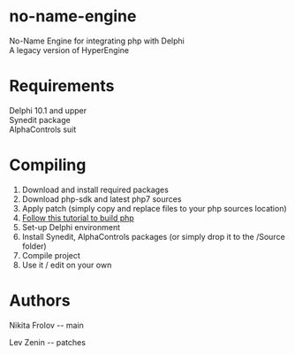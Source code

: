 # no-name-engine
No-Name Engine for integrating php with Delphi<br>
A legacy version of HyperEngine

# Requirements
Delphi 10.1 and upper
<br>Synedit package
<br>AlphaControls suit

# Compiling
1. Download and install required packages
2. Download php-sdk and latest php7 sources
3. Apply patch (simply copy and replace files to your php sources location)
4. <a href="https://wiki.php.net/internals/windows/stepbystepbuild">Follow this tutorial to build php</a>
5. Set-up Delphi environment
6. Install Synedit, AlphaControls packages (or simply drop it to the /Source folder)
7. Compile project
8. Use it / edit on your own

# Authors

Nikita Frolov -- main

Lev Zenin -- patches